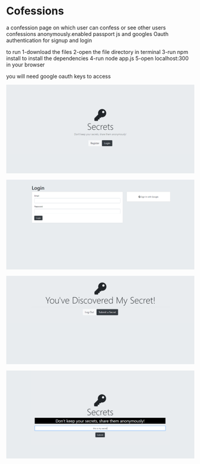 # Cofessions
a confession page on which user can confess or see other users confessions anonymously.enabled passport js and googles Oauth authentication for signup and login


to run 1-download the files 2-open the file directory in terminal 3-run npm install to install the dependencies 4-run node app.js 5-open localhost:300 in your browser

you will need google oauth keys to access

![alt text](https://github.com/veeralsharma/Cofessions/blob/master/1.PNG)


![alt text](https://github.com/veeralsharma/Cofessions/blob/master/2.PNG)



![alt text](https://github.com/veeralsharma/Cofessions/blob/master/3.PNG)



![alt text](https://github.com/veeralsharma/Cofessions/blob/master/4.PNG)
